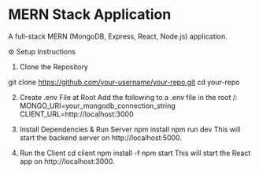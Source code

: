 
# MERN Stack Application

A full-stack MERN (MongoDB, Express, React, Node.js) application.

 ⚙️ Setup Instructions

 1. Clone the Repository

git clone https://github.com/your-username/your-repo.git
cd your-repo

2. Create .env File at Root
Add the following to a .env file in the root /:
MONGO_URI=your_mongodb_connection_string
CLIENT_URL=http://localhost:3000

3. Install Dependencies & Run Server
npm install
npm run dev
This will start the backend server on http://localhost:5000.

4. Run the Client
cd client
npm install -f
npm start
This will start the React app on http://localhost:3000.